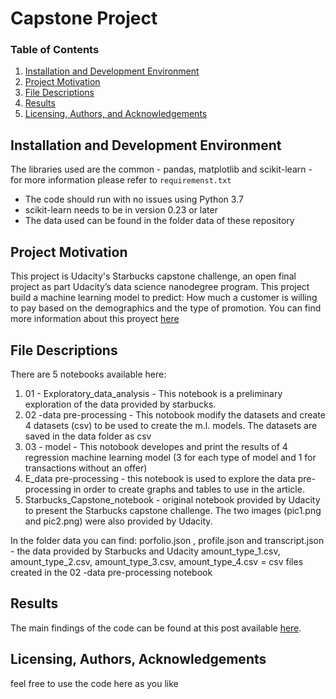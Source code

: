 # Capstone Project

### Table of Contents

1. [Installation and Development Environment](#installation)
2. [Project Motivation](#motivation)
3. [File Descriptions](#files)
4. [Results](#results)
5. [Licensing, Authors, and Acknowledgements](#licensing)

## Installation and Development Environment<a name="installation"></a>

The libraries used are the common - pandas, matplotlib and scikit-learn - for more information please refer to `requiremenst.txt`
- The code should run with no issues using Python 3.7
- scikit-learn needs to be in version 0.23 or later
- The data used can be found in the folder data of these repository

## Project Motivation<a name="motivation"></a>

This project is Udacity's Starbucks capstone challenge, an open final project as part Udacity’s data science nanodegree program.
This project build a machine learning model to predict: How much a customer is willing to pay based on the demographics and the type of promotion.
You can find more information about this proyect [here](https://medium.com/@arturo.gonfo/starbucks-super-promo-48c95b40c413)

## File Descriptions <a name="files"></a>

There are 5 notebooks available here:

1. 01 - Exploratory_data_analysis - This notebook is a preliminary exploration of the data provided by starbucks.
2. 02 -data pre-processing - This notobook modify the datasets and create 4 datasets (csv) to be used to create the m.l. models. The datasets are saved in the data folder as csv
3. 03 - model - This notobook developes and print the results of 4 regression machine learning model (3 for each type of model and 1 for transactions without an offer)
4. E_data pre-processing - this notebook is used to explore the data pre-processing in order to create graphs and tables to use in the article.
5. Starbucks_Capstone_notebook - original notebook provided by Udacity to present the Starbucks capstone challenge. The two images (pic1.png and pic2.png) were also provided by Udacity.

In the folder data you can find:
porfolio.json , profile.json and transcript.json - the data provided by Starbucks and Udacity
amount_type_1.csv, amount_type_2.csv, amount_type_3.csv, amount_type_4.csv = csv files created in the 02 -data pre-processing notebook

## Results<a name="results"></a>

The main findings of the code can be found at this post available [here](https://medium.com/@arturo.gonfo/starbucks-super-promo-48c95b40c413).

## Licensing, Authors, Acknowledgements<a name="licensing"></a>

feel free to use the code here as you like